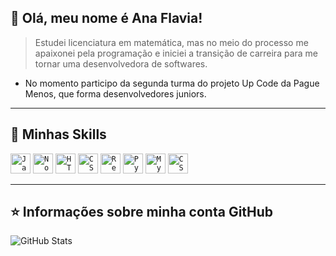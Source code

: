 ## 💜 Olá, meu nome é <strong>Ana Flavia!</strong>

> Estudei licenciatura em matemática, mas no meio do processo me apaixonei pela programação e iniciei a transição de carreira para me tornar uma desenvolvedora de softwares.

* No momento participo da segunda turma do projeto Up Code da Pague Menos, que forma desenvolvedores juniors.

----

## 🚀 Minhas Skills

<code><img height="32" src="https://cdn.jsdelivr.net/gh/devicons/devicon/icons/javascript/javascript-original.svg" alt="Javascript"/></code>
<code><img height="32" src="https://cdn.jsdelivr.net/gh/devicons/devicon/icons/nodejs/nodejs-original.svg" alt="Nodejs"/></code>
<code><img height="32" src="https://cdn.jsdelivr.net/gh/devicons/devicon/icons/html5/html5-original.svg" alt="HTML5"/></code>
<code><img height="32" src="https://cdn.jsdelivr.net/gh/devicons/devicon/icons/css3/css3-original.svg" alt="CSS"/></code>
<code><img height="32" src="https://cdn.jsdelivr.net/gh/devicons/devicon/icons/react/react-original.svg" alt="React"/></code>
<code><img height="32" src="https://cdn.jsdelivr.net/gh/devicons/devicon/icons/python/python-original.svg" alt="Python"/></code>
<code><img height="32" src="https://cdn.jsdelivr.net/gh/devicons/devicon/icons/mysql/mysql-plain-wordmark.svg" alt="MySQL"/></code>
<code><img height="32" src="https://cdn.jsdelivr.net/gh/devicons/devicon/icons/csharp/csharp-original.svg" alt="CSharp"/></code>

---

## ⭐ Informações sobre minha conta GitHub
![GitHub Stats](https://github-readme-stats.vercel.app/api?username=anafsmonteiro&show_icons=true)
